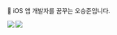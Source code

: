  iOS 앱 개발자를 꿈꾸는 오승준입니다.


<img src="https://img.shields.io/badge/Swift-F05138?style=flat-suqare&logo=Swift&logoColor=white"/>
<img align='left' src="http://mazassumnida.wtf/api/v2/generate_badge?boj=sj990927">
